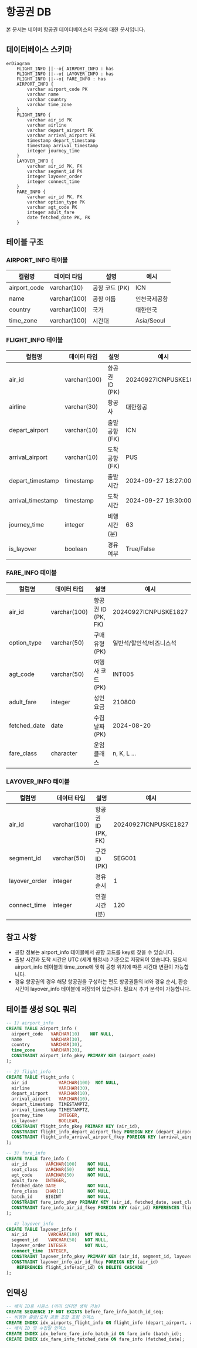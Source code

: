 # 항공권 DB

본 문서는 네이버 항공권 데이터베이스의 구조에 대한 문서입니다.

## 데이터베이스 스키마

```mermaid
erDiagram
    FLIGHT_INFO ||--o{ AIRPORT_INFO : has
    FLIGHT_INFO ||--o{ LAYOVER_INFO : has
    FLIGHT_INFO ||--o{ FARE_INFO : has
    AIRPORT_INFO {
        varchar airport_code PK
        varchar name
        varchar country
        varchar time_zone
    }
    FLIGHT_INFO {
        varchar air_id PK
        varchar airline
        varchar depart_airport FK
        varchar arrival_airport FK
        timestamp depart_timestamp 
        timestamp arrival_timestamp 
        integer journey_time
    }
    LAYOVER_INFO {
        varchar air_id PK, FK
        varchar segment_id PK
        integer layover_order
        integer connect_time
    }
    FARE_INFO {
        varchar air_id PK, FK
        varchar option_type PK
        varchar agt_code PK
        integer adult_fare
        date fetched_date PK, FK
    }
```

## 테이블 구조

### AIRPORT_INFO 테이블

| 컬럼명 | 데이터 타입 | 설명 | 예시 |
|--------|------------|------|------|
| airport_code | varchar(10) | 공항 코드 (PK) | ICN |
| name | varchar(100) | 공항 이름 | 인천국제공항 |
| country | varchar(100) | 국가 | 대한민국 |
| time_zone | varchar(100) | 시간대 | Asia/Seoul |

### FLIGHT_INFO 테이블

| 컬럼명 | 데이터 타입 | 설명 | 예시 |
|--------|------------|------|------|
| air_id | varchar(100) | 항공권 ID (PK) | 20240927ICNPUSKE1827 |
| airline | varchar(30) | 항공사 | 대한항공 |
| depart_airport | varchar(10) | 출발 공항 (FK) | ICN |
| arrival_airport | varchar(10) | 도착 공항 (FK) | PUS |
| depart_timestamp | timestamp | 출발 시간 | 2024-09-27 18:27:00 |
| arrival_timestamp | timestamp | 도착 시간 | 2024-09-27 19:30:00 |
| journey_time | integer | 비행 시간 (분) | 63 |
| is_layover | boolean | 경유여부 | True/False |

### FARE_INFO 테이블

| 컬럼명 | 데이터 타입 | 설명 | 예시 |
|--------|------------|------|------|
| air_id | varchar(100) | 항공권 ID (PK, FK) | 20240927ICNPUSKE1827 |
| option_type | varchar(50) | 구매 유형 (PK) | 일반석/할인석/비즈니스석 |
| agt_code | varchar(50) | 여행사 코드 (PK) | INT005 |
| adult_fare | integer | 성인 요금 | 210800 |
| fetched_date | date | 수집 날짜 (PK) | 2024-08-20 |
| fare_class | character | 운임 클래스 | n, K, L ...|

### LAYOVER_INFO 테이블

| 컬럼명 | 데이터 타입 | 설명 | 예시 |
|--------|------------|------|------|
| air_id | varchar(100) | 항공권 ID (PK, FK) | 20240927ICNPUSKE1827 |
| segment_id | varchar(50) | 구간 ID (PK) | SEG001 |
| layover_order | integer | 경유 순서 | 1 |
| connect_time | integer | 연결 시간 (분) | 120 |

## 참고 사항
- 공항 정보는 airport_info 테이블에서 공항 코드를 key로 찾을 수 있습니다.
- 출발 시간과 도착 시간은 UTC (세계 협정시) 기준으로 저장되어 있습니다. 필요시 airport_info 테이블의 time_zone에 맞춰 공항 위치에 따른 시간대 변환이 가능합니다.
- 경유 항공권의 경우 해당 항공권을 구성하는 편도 항공권들의 id와 경유 순서, 환승 시간이 layover_info 테이블에 저장되어 있습니다. 필요시 추가 분석이 가능합니다.

## 테이블 생성 SQL 쿼리

```sql
-- 1) airport_info
CREATE TABLE airport_info (
  airport_code   VARCHAR(10)    NOT NULL,
  name           VARCHAR(30),
  country        VARCHAR(30),
  time_zone      VARCHAR(20),
  CONSTRAINT airport_info_pkey PRIMARY KEY (airport_code)
);

-- 2) flight_info
CREATE TABLE flight_info (
  air_id            VARCHAR(100)  NOT NULL,
  airline           VARCHAR(30),
  depart_airport    VARCHAR(10),
  arrival_airport   VARCHAR(10),
  depart_timestamp  TIMESTAMPTZ,
  arrival_timestamp TIMESTAMPTZ,
  journey_time      INTEGER,
  is_layover        BOOLEAN,
  CONSTRAINT flight_info_pkey PRIMARY KEY (air_id),
  CONSTRAINT flight_info_depart_airport_fkey FOREIGN KEY (depart_airport) REFERENCES airport_info(airport_code),
  CONSTRAINT flight_info_arrival_airport_fkey FOREIGN KEY (arrival_airport) REFERENCES airport_info(airport_code)
);

-- 3) fare_info  
CREATE TABLE fare_info (
  air_id       VARCHAR(100)    NOT NULL,
  seat_class   VARCHAR(50)     NOT NULL,
  agt_code     VARCHAR(50)     NOT NULL,
  adult_fare   INTEGER,
  fetched_date DATE            NOT NULL,
  fare_class   CHAR(1)         NOT NULL,
  batch_id     BIGINT          NOT NULL,
  CONSTRAINT fare_info_pkey PRIMARY KEY (air_id, fetched_date, seat_class, fare_class, agt_code),
  CONSTRAINT fare_info_air_id_fkey FOREIGN KEY (air_id) REFERENCES flight_info(air_id) ON DELETE CASCADE
);

-- 4) layover_info
CREATE TABLE layover_info (
  air_id        VARCHAR(100)  NOT NULL,
  segment_id    VARCHAR(50)   NOT NULL,
  layover_order INTEGER       NOT NULL,
  connect_time  INTEGER,
  CONSTRAINT layover_info_pkey PRIMARY KEY (air_id, segment_id, layover_order),
  CONSTRAINT layover_info_air_id_fkey FOREIGN KEY (air_id)
    REFERENCES flight_info(air_id) ON DELETE CASCADE
);
```
## 인덱싱
```sql
-- 배치 ID용 시퀀스 (이미 있다면 생략 가능)
CREATE SEQUENCE IF NOT EXISTS before_fare_info_batch_id_seq;
-- 비행편 출발/도착 공항 조합 조회 인덱스
CREATE INDEX idx_airports_flight_info ON flight_info (depart_airport, arrival_airport);
-- 배치 ID 및 수집일 인덱스
CREATE INDEX idx_before_fare_info_batch_id ON fare_info (batch_id);
CREATE INDEX idx_fare_info_fetched_date ON fare_info (fetched_date);
```